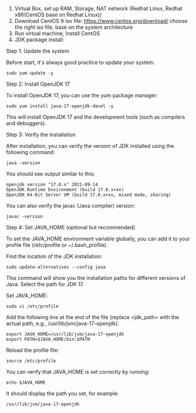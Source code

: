 1. Virtual Box, set up RAM, Storage, NAT network (Redhat Linux, Redhat x86(CentOS base on Redhat Linux))
2. Download CentOS 9 iso file: https://www.centos.org/download/
   choose the right iso file, base on the system architecture
3. Run virtual machine, Install CentOS
4. JDK package install:

Step 1: Update the system

Before start, it's always good practice to update your system:
```
sudo yum update -y
```
Step 2: Install OpenJDK 17

To install OpenJDK 17, you can use the yum package manager:
```
sudo yum install java-17-openjdk-devel -y
```
This will install OpenJDK 17 and the development tools (such as compilers and debuggers).

Step 3: Verify the Installation

After installation, you can verify the version of JDK installed using the following command:
```
java -version
```
You should see output similar to this:
```
openjdk version "17.0.x" 2021-09-14
OpenJDK Runtime Environment (build 17.0.x+xx)
OpenJDK 64-Bit Server VM (build 17.0.x+xx, mixed mode, sharing)
```
You can also verify the javac (Java compiler) version:
```
javac -version
```
Step 4: Set JAVA_HOME (optional but recommended)

To set the JAVA_HOME environment variable globally, you can add it to your profile file (/etc/profile or ~/.bash_profile).

Find the location of the JDK installation:
```
sudo update-alternatives --config java
```
This command will show you the installation paths for different versions of Java. Select the path for JDK 17.

Set JAVA_HOME:
```
sudo vi /etc/profile
```
Add the following line at the end of the file (replace <jdk_path> with the actual path, e.g., /usr/lib/jvm/java-17-openjdk):
```
export JAVA_HOME=/usr/lib/jvm/java-17-openjdk
export PATH=$JAVA_HOME/bin:$PATH
```
Reload the profile file:
```
source /etc/profile
```
You can verify that JAVA_HOME is set correctly by running:
```
echo $JAVA_HOME
```
It should display the path you set, for example:
```
/usr/lib/jvm/java-17-openjdk
```
